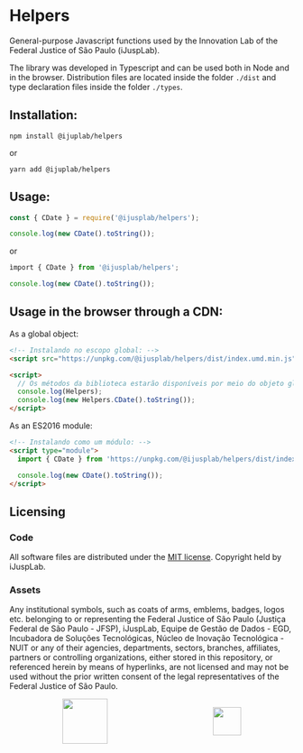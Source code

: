 # Helpers

General-purpose Javascript functions used by the Innovation Lab of the Federal Justice of São Paulo (iJuspLab).

The library was developed in Typescript and can be used both in Node and in the browser. Distribution files are located inside the folder `./dist` and type declaration files inside the folder `./types`.

## Installation:
```
npm install @ijuplab/helpers
```
or
```
yarn add @ijuplab/helpers
```

## Usage:
```javascript
const { CDate } = require('@ijusplab/helpers');

console.log(new CDate().toString());
```
or 
```javascript
ìmport { CDate } from '@ijusplab/helpers';

console.log(new CDate().toString());
```

## Usage in the browser through a CDN:

As a global object:
```html
<!-- Instalando no escopo global: -->
<script src="https://unpkg.com/@ijusplab/helpers/dist/index.umd.min.js"></script>

<script>
  // Os métodos da biblioteca estarão disponíveis por meio do objeto global Helpers.
  console.log(Helpers);
  console.log(new Helpers.CDate().toString());
</script>
```
As an ES2016 module:
```html
<!-- Instalando como um módulo: -->
<script type="module">
  import { CDate } from 'https://unpkg.com/@ijusplab/helpers/dist/index.ems.min.js';

  console.log(new CDate().toString());
</script>
```

## Licensing

### Code

All software files are distributed under the [MIT license](LICENSE.md). Copyright held by iJuspLab.

### Assets

Any institutional symbols, such as coats of arms, emblems, badges, logos etc. belonging to or representing the Federal Justice of São Paulo (Justiça Federal de São Paulo - JFSP), iJuspLab, Equipe de Gestão de Dados - EGD, Incubadora de Soluções Tecnológicas, Núcleo de Inovação Tecnológica - NUIT or any of their agencies, departments, sectors, branches, affiliates, partners or controlling organizations, either stored in this repository, or referenced herein by means of hyperlinks, are not licensed and may not be used without the prior written consent of the legal representatives of the Federal Justice of São Paulo.

<div style="display: flex; align-items: center; justify-content: space-around;">
  <img src="https://unpkg.com/@ijusplab/static-assets@latest/assets/ijusplab.png" height="80" />
  <img src="https://unpkg.com/@ijusplab/static-assets@latest/assets/incubadora.png" height="50" />
</div>



